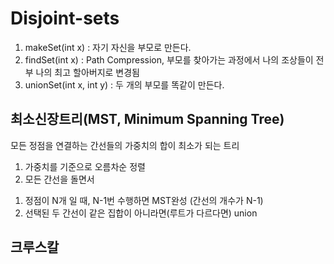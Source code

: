 # Disjoint-sets
1) makeSet(int x) : 자기 자신을 부모로 만든다.
2) findSet(int x) : Path Compression, 부모를 찾아가는 과정에서 나의 조상들이 전부 나의 최고 할아버지로 변경됨
3) unionSet(int x, int y) : 두 개의 부모를 똑같이 만든다.

## 최소신장트리(MST, Minimum Spanning Tree)
모든 정점을 연결하는 간선들의 가중치의 합이 최소가 되는 트리
1. 가중치를 기준으로 오름차순 정렬
2. 모든 간선을 돌면서
  1) 정점이 N개 일 때, N-1번 수행하면 MST완성 (간선의 개수가 N-1)
  2) 선택된 두 간선이 같은 집합이 아니라면(루트가 다르다면) union

## 크루스칼

## 
